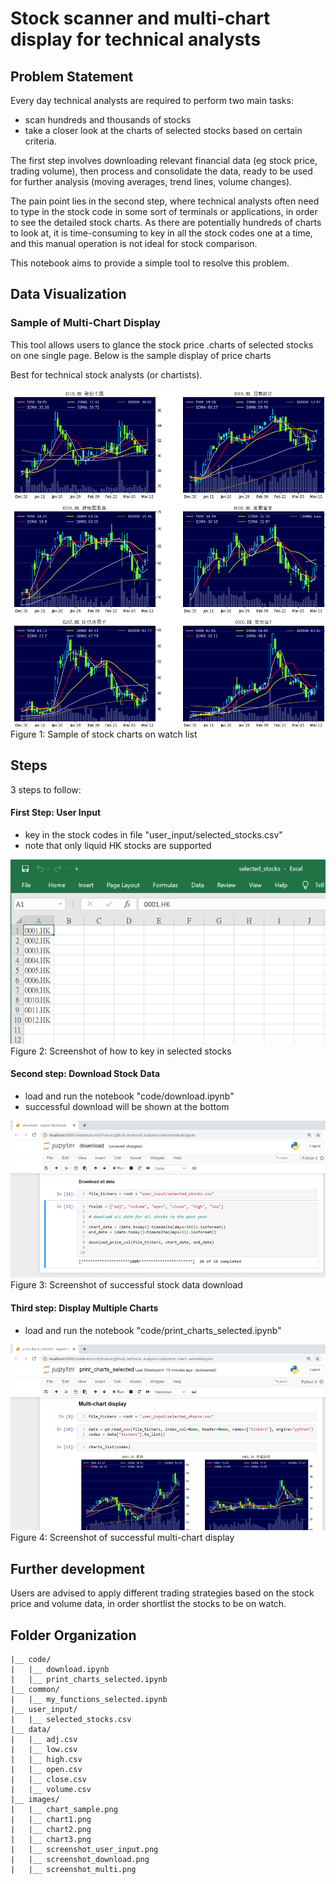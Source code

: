 # Stock scanner and multi-chart display for technical analysts

## Problem Statement
Every day technical analysts are required to perform two main tasks:
- scan hundreds and thousands of stocks
- take a closer look at the charts of selected stocks based on certain criteria.

The first step involves downloading relevant financial data (eg stock price, trading volume), then process and consolidate the data, ready to be used for further analysis (moving averages, trend lines, volume changes).

The pain point lies in the second step, where technical analysts often need to type in the stock code in some sort of terminals or applications, in order to see the detailed stock charts.
As there are potentially hundreds of charts to look at, it is time-consuming to key in all the stock codes one at a time, and this manual operation is not ideal for stock comparison.

This notebook aims to provide a simple tool to resolve this problem.

## Data Visualization

### Sample of Multi-Chart Display
This tool allows users to glance the stock price .charts of selected stocks on one single page. Below is the sample display of price charts

Best for technical stock analysts (or chartists).

<img src="images/chart_sample.png" alt="chart_sample">
Figure 1: Sample of stock charts on watch list

## Steps
3 steps to follow:

#### First Step: User Input
- key in the stock codes in file "user_input/selected_stocks.csv"
- note that only liquid HK stocks are supported

<img src="images/screenshot_user_input.png" alt="screenshot_user_input">
Figure 2: Screenshot of how to key in selected stocks

#### Second step: Download Stock Data
- load and run the notebook "code/download.ipynb"
- successful download will be shown at the bottom

<img src="images/screenshot_download.png" alt="download">
Figure 3: Screenshot of successful stock data download

#### Third step: Display Multiple Charts
- load and run the notebook "code/print_charts_selected.ipynb"

<img src="images/screenshot_multi.png" alt="screenshot_multi">
Figure 4: Screenshot of successful multi-chart display

## Further development
Users are advised to apply different trading strategies based on the stock price and volume data, in order shortlist the stocks to be on watch.


## Folder Organization

    |__ code/
    |   |__ download.ipynb
    |   |__ print_charts_selected.ipynb
    |__ common/
    |   |__ my_functions_selected.ipynb
    |__ user_input/
    |   |__ selected_stocks.csv
    |__ data/
    |   |__ adj.csv
    |   |__ low.csv
    |   |__ high.csv
    |   |__ open.csv
    |   |__ close.csv
    |   |__ volume.csv	
    |__ images/
    |   |__ chart_sample.png
    |   |__ chart1.png
    |   |__ chart2.png
    |   |__ chart3.png
    |   |__ screenshot_user_input.png
    |   |__ screenshot_download.png
    |   |__ screenshot_multi.png
